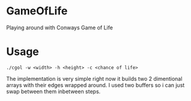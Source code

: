 GameOfLife
==========

Playing around with Conways Game of Life

# Usage
```shell
./cgol -w <width> -h <height> -c <chance of life>
```

The implementation is very simple right now it builds two 2 dimentional arrays with their edges wrapped around. I used two buffers so i can just swap between them inbetween steps.